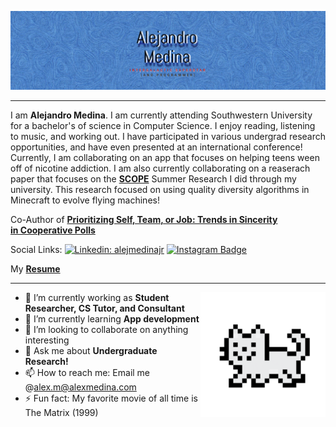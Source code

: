
![Banner Image](https://github.com/alejmedinajr/alejmedinajr/blob/main/assets/self-banner.jpg)

---
I am **Alejandro Medina**. I am currently attending Southwestern University for a bachelor's of science in Computer Science. I enjoy reading, listening to music, and working out. I have participated in various undergrad research opportunities, and have even presented at an international conference! Currently, I am collaborating on an app that focuses on helping teens ween off of nicotine addiction. I am also currently collaborating on a reaserach paper that focuses on the **[SCOPE](https://youtu.be/7jYzZO0z2-0)** Summer Research I did through my university. This research focused on using quality diversity algorithms in Minecraft to evolve flying machines!      

<!-- Consider making a blog and/or youtube channel
-->
Co-Author of **[Prioritizing Self, Team, or Job: Trends in Sincerity in Cooperative Polls](https://link.springer.com/chapter/10.1007/978-3-031-16538-2_4)**


Social Links:
[![Linkedin: alejmedinajr](https://img.shields.io/badge/-alejmedinajr-blue?style=flat-square&logo=Linkedin&logoColor=white&link=https://www.linkedin.com/in/alejmedinajr/)](https://www.linkedin.com/in/alejmedinajr/)
[![Instagram Badge](https://img.shields.io/badge/-alejmedinajr-e4405f?style=flat-square&logo=Instagram&logoColor=white&link=https://www.instagram.com/alejmedinajr/)](https://www.instagram.com/alejmedinajr/)

My **<a id="raw-url" href="https://raw.githubusercontent.com/alejmedinajr/project/main/Alejandro Medina Resume (pdf).pdf">Resume</a>**


---

<img align='right' src='https://github.com/alejmedinajr/alejmedinajr/blob/main/assets/dancing-cat.gif' width='200'>

- 🔭 I’m currently working as **Student Researcher, CS Tutor, and Consultant**
- 🌱 I’m currently learning **App development**
- 👯 I’m looking to collaborate on anything interesting
- 💬 Ask me about **Undergraduate Research!**
- 📫 How to reach me: Email me @alex.m@alexmedina.com 
- ⚡ Fun fact: My favorite movie of all time is The Matrix (1999)
